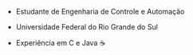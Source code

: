 - Estudante de Engenharia de Controle e Automação
- Universidade Federal do Rio Grande do Sul

- Experiência em C e Java ☕
